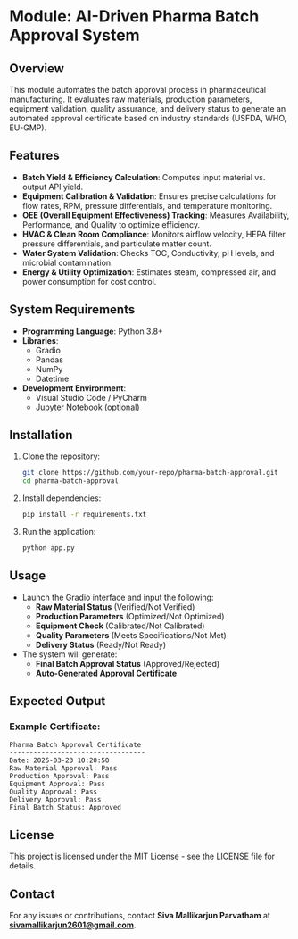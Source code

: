 # Module: AI-Driven Pharma Batch Approval System

## Overview
This module automates the batch approval process in pharmaceutical manufacturing. It evaluates raw materials, production parameters, equipment validation, quality assurance, and delivery status to generate an automated approval certificate based on industry standards (USFDA, WHO, EU-GMP).

## Features
- **Batch Yield & Efficiency Calculation**: Computes input material vs. output API yield.
- **Equipment Calibration & Validation**: Ensures precise calculations for flow rates, RPM, pressure differentials, and temperature monitoring.
- **OEE (Overall Equipment Effectiveness) Tracking**: Measures Availability, Performance, and Quality to optimize efficiency.
- **HVAC & Clean Room Compliance**: Monitors airflow velocity, HEPA filter pressure differentials, and particulate matter count.
- **Water System Validation**: Checks TOC, Conductivity, pH levels, and microbial contamination.
- **Energy & Utility Optimization**: Estimates steam, compressed air, and power consumption for cost control.

## System Requirements
- **Programming Language**: Python 3.8+
- **Libraries**:
  - Gradio
  - Pandas
  - NumPy
  - Datetime
- **Development Environment**:
  - Visual Studio Code / PyCharm
  - Jupyter Notebook (optional)

## Installation
1. Clone the repository:
   ```sh
   git clone https://github.com/your-repo/pharma-batch-approval.git
   cd pharma-batch-approval
   ```
2. Install dependencies:
   ```sh
   pip install -r requirements.txt
   ```
3. Run the application:
   ```sh
   python app.py
   ```

## Usage
- Launch the Gradio interface and input the following:
  - **Raw Material Status** (Verified/Not Verified)
  - **Production Parameters** (Optimized/Not Optimized)
  - **Equipment Check** (Calibrated/Not Calibrated)
  - **Quality Parameters** (Meets Specifications/Not Met)
  - **Delivery Status** (Ready/Not Ready)
- The system will generate:
  - **Final Batch Approval Status** (Approved/Rejected)
  - **Auto-Generated Approval Certificate**

## Expected Output
### Example Certificate:
```
Pharma Batch Approval Certificate
----------------------------------
Date: 2025-03-23 10:20:50
Raw Material Approval: Pass
Production Approval: Pass
Equipment Approval: Pass
Quality Approval: Pass
Delivery Approval: Pass
Final Batch Status: Approved
```

## License
This project is licensed under the MIT License - see the LICENSE file for details.

## Contact
For any issues or contributions, contact **Siva Mallikarjun Parvatham** at **sivamallikarjun2601@gmail.com**.

